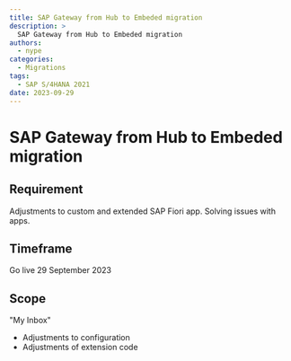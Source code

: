 ```yaml
---
title: SAP Gateway from Hub to Embeded migration
description: >
  SAP Gateway from Hub to Embeded migration
authors:
  - nype
categories:
  - Migrations
tags:
  - SAP S/4HANA 2021
date: 2023-09-29
---
```


# SAP Gateway from Hub to Embeded migration

## Requirement

Adjustments to custom and extended SAP Fiori app. Solving issues with apps.

<!-- more -->

## Timeframe

Go live 29 September 2023

## Scope

"My Inbox" 
- Adjustments to configuration
- Adjustments of extension code


